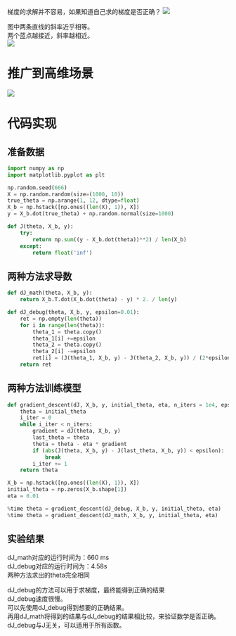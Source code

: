 梯度的求解并不容易，如果知道自己求的梯度是否正确？
![](http://windmissing.github.io/images/2019/85.png)

图中两条直线的斜率近乎相等。  
两个蓝点越接近，斜率越相近。  
![](http://windmissing.github.io/images/2019/85.png)

# 推广到高维场景

![](http://windmissing.github.io/images/2019/87.png)

# 代码实现

## 准备数据

```python
import numpy as np
import matplotlib.pyplot as plt

np.random.seed(666)
X = np.random.random(size=(1000, 10))
true_theta = np.arange(1, 12, dtype=float)
X_b = np.hstack([np.ones((len(X), 1)), X])
y = X_b.dot(true_theta) + np.random.normal(size=1000)

def J(theta, X_b, y):
    try:
        return np.sum((y - X_b.dot(theta))**2) / len(X_b)
    except:
        return float('inf')
```

## 两种方法求导数

```python
def dJ_math(theta, X_b, y):
    return X_b.T.dot(X_b.dot(theta) - y) * 2. / len(y)

def dJ_debug(theta, X_b, y, epsilon=0.01):
    ret = np.empty(len(theta))
    for i in range(len(theta)):
        theta_1 = theta.copy()
        theta_1[i] +=epsilon
        theta_2 = theta.copy()
        theta_2[i] -=epsilon
        ret[i] = (J(theta_1, X_b, y) - J(theta_2, X_b, y)) / (2*epsilon)
    return ret
```

## 两种方法训练模型

```python
def gradient_descent(dJ, X_b, y, initial_theta, eta, n_iters = 1e4, epsilon=1e-8):
    theta = initial_theta
    i_iter = 0
    while i_iter < n_iters:
        gradient = dJ(theta, X_b, y)
        last_theta = theta
        theta = theta - eta * gradient
        if (abs(J(theta, X_b, y) - J(last_theta, X_b, y)) < epsilon):
            break
        i_iter += 1
    return theta

X_b = np.hstack([np.ones((len(X), 1)), X])
initial_theta = np.zeros(X_b.shape[1])
eta = 0.01

%time theta = gradient_descent(dJ_debug, X_b, y, initial_theta, eta)
%time theta = gradient_descent(dJ_math, X_b, y, initial_theta, eta)
```

## 实验结果

dJ_math对应的运行时间为：660 ms  
dJ_debug对应的运行时间为：4.58s  
两种方法求出的theta完全相同  

dJ_debug的方法可以用于求梯度，最终能得到正确的结果  
dJ_debug速度很慢。  
可以先使用dJ_debug得到想要的正确结果。  
再用dJ_math将得到的结果与dJ_debug的结果相比较，来验证数学是否正确。  
dJ_debug与J无关，可以适用于所有函数。
